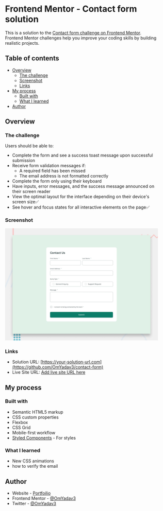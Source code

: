 # Frontend Mentor - Contact form solution

This is a solution to the [Contact form challenge on Frontend Mentor](https://www.frontendmentor.io/challenges/contact-form--G-hYlqKJj). Frontend Mentor challenges help you improve your coding skills by building realistic projects. 

## Table of contents

- [Overview](#overview)
  - [The challenge](#the-challenge)
  - [Screenshot](#screenshot)
  - [Links](#links)
- [My process](#my-process)
  - [Built with](#built-with)
  - [What I learned](#what-i-learned)
- [Author](#author)


## Overview

### The challenge

Users should be able to:

- Complete the form and see a success toast message upon successful submission
- Receive form validation messages if:
  - A required field has been missed
  - The email address is not formatted correctly
- Complete the form only using their keyboard
- Have inputs, error messages, and the success message announced on their screen reader
- View the optimal layout for the interface depending on their device's screen size✅
- See hover and focus states for all interactive elements on the page✅

### Screenshot
![](./design/desktop-preview.jpg)

### Links

- Solution URL: [https://your-solution-url.com](https://github.com/OmYadav3/contact-form)
- Live Site URL: [Add live site URL here](https://your-live-site-url.com)

## My process

### Built with

- Semantic HTML5 markup
- CSS custom properties
- Flexbox
- CSS Grid
- Mobile-first workflow
- [Styled Components](https://styled-components.com/) - For styles

### What I learned
- New CSS animations
- how to verify the email

## Author

- Website - [Portfoilio](https://omyadav-portfolio.netlify.app)
- Frontend Mentor - [@OmYadav3](https://www.frontendmentor.io/profile/OmYadav3)
- Twitter - [@OmYadav3](https://x.com/OmYadav_3)

